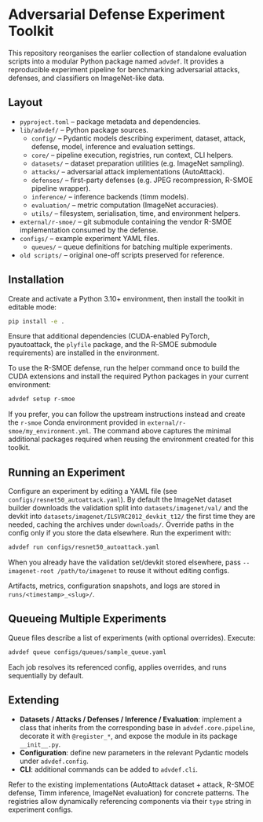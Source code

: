 # Adversarial Defense Experiment Toolkit

This repository reorganises the earlier collection of standalone evaluation scripts into a
modular Python package named `advdef`. It provides a reproducible experiment pipeline
for benchmarking adversarial attacks, defenses, and classifiers on ImageNet-like data.

## Layout

- `pyproject.toml` – package metadata and dependencies.
- `lib/advdef/` – Python package sources.
  - `config/` – Pydantic models describing experiment, dataset, attack, defense, model, inference and evaluation settings.
  - `core/` – pipeline execution, registries, run context, CLI helpers.
  - `datasets/` – dataset preparation utilities (e.g. ImageNet sampling).
  - `attacks/` – adversarial attack implementations (AutoAttack).
  - `defenses/` – first-party defenses (e.g. JPEG recompression, R-SMOE pipeline wrapper).
  - `inference/` – inference backends (timm models).
  - `evaluation/` – metric computation (ImageNet accuracies).
  - `utils/` – filesystem, serialisation, time, and environment helpers.
- `external/r-smoe/` – git submodule containing the vendor R-SMOE implementation consumed by the defense.
- `configs/` – example experiment YAML files.
  - `queues/` – queue definitions for batching multiple experiments.
- `old scripts/` – original one-off scripts preserved for reference.

## Installation

Create and activate a Python 3.10+ environment, then install the toolkit in editable mode:

```bash
pip install -e .
```

Ensure that additional dependencies (CUDA-enabled PyTorch, pyautoattack, the
`plyfile` package, and the R-SMOE submodule requirements) are installed in the
environment.

To use the R-SMOE defense, run the helper command once to build the CUDA
extensions and install the required Python packages in your current environment:

```bash
advdef setup r-smoe
```

If you prefer, you can follow the upstream instructions instead and create the
`r-smoe` Conda environment provided in `external/r-smoe/my_environment.yml`. The
command above captures the minimal additional packages required when reusing the
environment created for this toolkit.

## Running an Experiment

Configure an experiment by editing a YAML file (see `configs/resnet50_autoattack.yaml`).
By default the ImageNet dataset builder downloads the validation split into
`datasets/imagenet/val/` and the devkit into `datasets/imagenet/ILSVRC2012_devkit_t12/`
the first time they are needed, caching the archives under `downloads/`.
Override paths in the config only if you store the data elsewhere. Run the
experiment with:

```bash
advdef run configs/resnet50_autoattack.yaml
```

When you already have the validation set/devkit stored elsewhere, pass
`--imagenet-root /path/to/imagenet` to reuse it without editing configs.

Artifacts, metrics, configuration snapshots, and logs are stored in
`runs/<timestamp>_<slug>/`.

## Queueing Multiple Experiments

Queue files describe a list of experiments (with optional overrides). Execute:

```bash
advdef queue configs/queues/sample_queue.yaml
```

Each job resolves its referenced config, applies overrides, and runs sequentially
by default.

## Extending

- **Datasets / Attacks / Defenses / Inference / Evaluation**: implement a class
  that inherits from the corresponding base in `advdef.core.pipeline`, decorate it with
  `@register_*`, and expose the module in its package `__init__.py`.
- **Configuration**: define new parameters in the relevant Pydantic models under `advdef.config`.
- **CLI**: additional commands can be added to `advdef.cli`.

Refer to the existing implementations (AutoAttack dataset + attack, R-SMOE defense,
Timm inference, ImageNet evaluation) for concrete patterns. The registries allow
dynamically referencing components via their `type` string in experiment configs.

